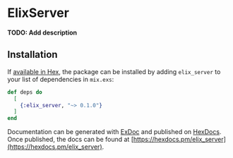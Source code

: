 # ElixServer

**TODO: Add description**

## Installation

If [available in Hex](https://hex.pm/docs/publish), the package can be installed
by adding `elix_server` to your list of dependencies in `mix.exs`:

```elixir
def deps do
  [
    {:elix_server, "~> 0.1.0"}
  ]
end
```

Documentation can be generated with [ExDoc](https://github.com/elixir-lang/ex_doc)
and published on [HexDocs](https://hexdocs.pm). Once published, the docs can
be found at [https://hexdocs.pm/elix_server](https://hexdocs.pm/elix_server).

